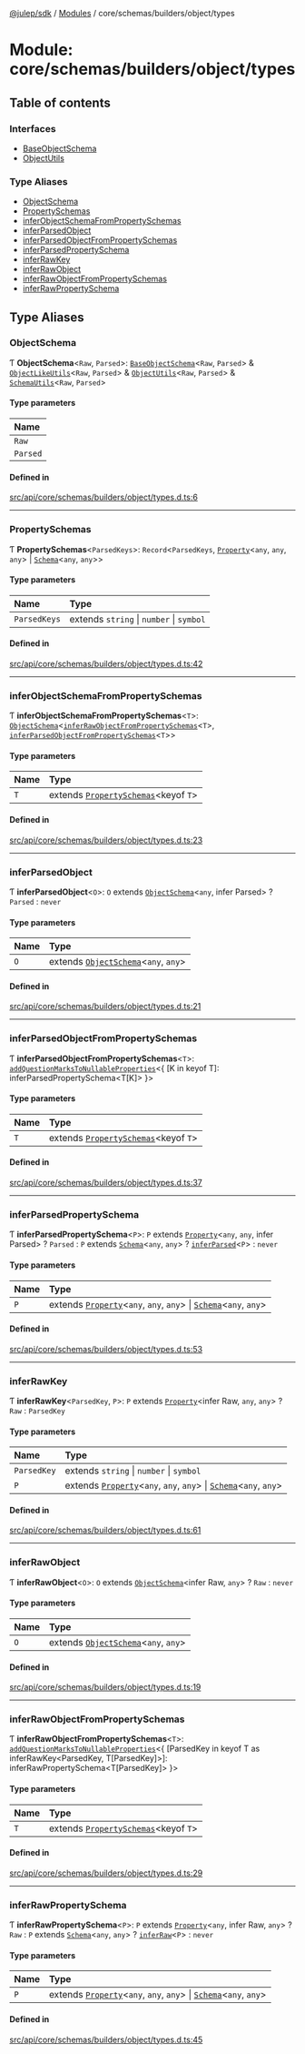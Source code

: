 [@julep/sdk](../README.md) / [Modules](../modules.md) / core/schemas/builders/object/types

# Module: core/schemas/builders/object/types

## Table of contents

### Interfaces

- [BaseObjectSchema](../interfaces/core_schemas_builders_object_types.BaseObjectSchema.md)
- [ObjectUtils](../interfaces/core_schemas_builders_object_types.ObjectUtils.md)

### Type Aliases

- [ObjectSchema](core_schemas_builders_object_types.md#objectschema)
- [PropertySchemas](core_schemas_builders_object_types.md#propertyschemas)
- [inferObjectSchemaFromPropertySchemas](core_schemas_builders_object_types.md#inferobjectschemafrompropertyschemas)
- [inferParsedObject](core_schemas_builders_object_types.md#inferparsedobject)
- [inferParsedObjectFromPropertySchemas](core_schemas_builders_object_types.md#inferparsedobjectfrompropertyschemas)
- [inferParsedPropertySchema](core_schemas_builders_object_types.md#inferparsedpropertyschema)
- [inferRawKey](core_schemas_builders_object_types.md#inferrawkey)
- [inferRawObject](core_schemas_builders_object_types.md#inferrawobject)
- [inferRawObjectFromPropertySchemas](core_schemas_builders_object_types.md#inferrawobjectfrompropertyschemas)
- [inferRawPropertySchema](core_schemas_builders_object_types.md#inferrawpropertyschema)

## Type Aliases

### ObjectSchema

Ƭ **ObjectSchema**\<`Raw`, `Parsed`\>: [`BaseObjectSchema`](../interfaces/core_schemas_builders_object_types.BaseObjectSchema.md)\<`Raw`, `Parsed`\> & [`ObjectLikeUtils`](../interfaces/core_schemas_builders_object_like_types.ObjectLikeUtils.md)\<`Raw`, `Parsed`\> & [`ObjectUtils`](../interfaces/core_schemas_builders_object_types.ObjectUtils.md)\<`Raw`, `Parsed`\> & [`SchemaUtils`](../interfaces/core_schemas_builders_schema_utils_getSchemaUtils.SchemaUtils.md)\<`Raw`, `Parsed`\>

#### Type parameters

| Name |
| :------ |
| `Raw` |
| `Parsed` |

#### Defined in

[src/api/core/schemas/builders/object/types.d.ts:6](https://github.com/julep-ai/samantha-monorepo/blob/9aefd53/sdks/js/src/api/core/schemas/builders/object/types.d.ts#L6)

___

### PropertySchemas

Ƭ **PropertySchemas**\<`ParsedKeys`\>: `Record`\<`ParsedKeys`, [`Property`](../interfaces/core_schemas_builders_object_property.Property.md)\<`any`, `any`, `any`\> \| [`Schema`](core_schemas_Schema.md#schema)\<`any`, `any`\>\>

#### Type parameters

| Name | Type |
| :------ | :------ |
| `ParsedKeys` | extends `string` \| `number` \| `symbol` |

#### Defined in

[src/api/core/schemas/builders/object/types.d.ts:42](https://github.com/julep-ai/samantha-monorepo/blob/9aefd53/sdks/js/src/api/core/schemas/builders/object/types.d.ts#L42)

___

### inferObjectSchemaFromPropertySchemas

Ƭ **inferObjectSchemaFromPropertySchemas**\<`T`\>: [`ObjectSchema`](core_schemas_builders_object_types.md#objectschema)\<[`inferRawObjectFromPropertySchemas`](core_schemas_builders_object_types.md#inferrawobjectfrompropertyschemas)\<`T`\>, [`inferParsedObjectFromPropertySchemas`](core_schemas_builders_object_types.md#inferparsedobjectfrompropertyschemas)\<`T`\>\>

#### Type parameters

| Name | Type |
| :------ | :------ |
| `T` | extends [`PropertySchemas`](core_schemas_builders_object_types.md#propertyschemas)\<keyof `T`\> |

#### Defined in

[src/api/core/schemas/builders/object/types.d.ts:23](https://github.com/julep-ai/samantha-monorepo/blob/9aefd53/sdks/js/src/api/core/schemas/builders/object/types.d.ts#L23)

___

### inferParsedObject

Ƭ **inferParsedObject**\<`O`\>: `O` extends [`ObjectSchema`](core_schemas_builders_object_types.md#objectschema)\<`any`, infer Parsed\> ? `Parsed` : `never`

#### Type parameters

| Name | Type |
| :------ | :------ |
| `O` | extends [`ObjectSchema`](core_schemas_builders_object_types.md#objectschema)\<`any`, `any`\> |

#### Defined in

[src/api/core/schemas/builders/object/types.d.ts:21](https://github.com/julep-ai/samantha-monorepo/blob/9aefd53/sdks/js/src/api/core/schemas/builders/object/types.d.ts#L21)

___

### inferParsedObjectFromPropertySchemas

Ƭ **inferParsedObjectFromPropertySchemas**\<`T`\>: [`addQuestionMarksToNullableProperties`](core_schemas_utils_addQuestionMarksToNullableProperties.md#addquestionmarkstonullableproperties)\<\{ [K in keyof T]: inferParsedPropertySchema\<T[K]\> }\>

#### Type parameters

| Name | Type |
| :------ | :------ |
| `T` | extends [`PropertySchemas`](core_schemas_builders_object_types.md#propertyschemas)\<keyof `T`\> |

#### Defined in

[src/api/core/schemas/builders/object/types.d.ts:37](https://github.com/julep-ai/samantha-monorepo/blob/9aefd53/sdks/js/src/api/core/schemas/builders/object/types.d.ts#L37)

___

### inferParsedPropertySchema

Ƭ **inferParsedPropertySchema**\<`P`\>: `P` extends [`Property`](../interfaces/core_schemas_builders_object_property.Property.md)\<`any`, `any`, infer Parsed\> ? `Parsed` : `P` extends [`Schema`](core_schemas_Schema.md#schema)\<`any`, `any`\> ? [`inferParsed`](core_schemas_Schema.md#inferparsed)\<`P`\> : `never`

#### Type parameters

| Name | Type |
| :------ | :------ |
| `P` | extends [`Property`](../interfaces/core_schemas_builders_object_property.Property.md)\<`any`, `any`, `any`\> \| [`Schema`](core_schemas_Schema.md#schema)\<`any`, `any`\> |

#### Defined in

[src/api/core/schemas/builders/object/types.d.ts:53](https://github.com/julep-ai/samantha-monorepo/blob/9aefd53/sdks/js/src/api/core/schemas/builders/object/types.d.ts#L53)

___

### inferRawKey

Ƭ **inferRawKey**\<`ParsedKey`, `P`\>: `P` extends [`Property`](../interfaces/core_schemas_builders_object_property.Property.md)\<infer Raw, `any`, `any`\> ? `Raw` : `ParsedKey`

#### Type parameters

| Name | Type |
| :------ | :------ |
| `ParsedKey` | extends `string` \| `number` \| `symbol` |
| `P` | extends [`Property`](../interfaces/core_schemas_builders_object_property.Property.md)\<`any`, `any`, `any`\> \| [`Schema`](core_schemas_Schema.md#schema)\<`any`, `any`\> |

#### Defined in

[src/api/core/schemas/builders/object/types.d.ts:61](https://github.com/julep-ai/samantha-monorepo/blob/9aefd53/sdks/js/src/api/core/schemas/builders/object/types.d.ts#L61)

___

### inferRawObject

Ƭ **inferRawObject**\<`O`\>: `O` extends [`ObjectSchema`](core_schemas_builders_object_types.md#objectschema)\<infer Raw, `any`\> ? `Raw` : `never`

#### Type parameters

| Name | Type |
| :------ | :------ |
| `O` | extends [`ObjectSchema`](core_schemas_builders_object_types.md#objectschema)\<`any`, `any`\> |

#### Defined in

[src/api/core/schemas/builders/object/types.d.ts:19](https://github.com/julep-ai/samantha-monorepo/blob/9aefd53/sdks/js/src/api/core/schemas/builders/object/types.d.ts#L19)

___

### inferRawObjectFromPropertySchemas

Ƭ **inferRawObjectFromPropertySchemas**\<`T`\>: [`addQuestionMarksToNullableProperties`](core_schemas_utils_addQuestionMarksToNullableProperties.md#addquestionmarkstonullableproperties)\<\{ [ParsedKey in keyof T as inferRawKey\<ParsedKey, T[ParsedKey]\>]: inferRawPropertySchema\<T[ParsedKey]\> }\>

#### Type parameters

| Name | Type |
| :------ | :------ |
| `T` | extends [`PropertySchemas`](core_schemas_builders_object_types.md#propertyschemas)\<keyof `T`\> |

#### Defined in

[src/api/core/schemas/builders/object/types.d.ts:29](https://github.com/julep-ai/samantha-monorepo/blob/9aefd53/sdks/js/src/api/core/schemas/builders/object/types.d.ts#L29)

___

### inferRawPropertySchema

Ƭ **inferRawPropertySchema**\<`P`\>: `P` extends [`Property`](../interfaces/core_schemas_builders_object_property.Property.md)\<`any`, infer Raw, `any`\> ? `Raw` : `P` extends [`Schema`](core_schemas_Schema.md#schema)\<`any`, `any`\> ? [`inferRaw`](core_schemas_Schema.md#inferraw)\<`P`\> : `never`

#### Type parameters

| Name | Type |
| :------ | :------ |
| `P` | extends [`Property`](../interfaces/core_schemas_builders_object_property.Property.md)\<`any`, `any`, `any`\> \| [`Schema`](core_schemas_Schema.md#schema)\<`any`, `any`\> |

#### Defined in

[src/api/core/schemas/builders/object/types.d.ts:45](https://github.com/julep-ai/samantha-monorepo/blob/9aefd53/sdks/js/src/api/core/schemas/builders/object/types.d.ts#L45)
